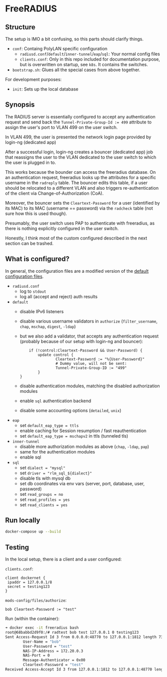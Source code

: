 # FreeRADIUS

## Structure

The setup is IMO a bit confusing, so this parts should clarify things.

* `conf`: Containg PolyLAN specific configuration
  * `radiusd.conf`/`default`/`inner-tunnel`/`eap`/`sql`: Your normal config files
  * `clients.conf`: Only in this repo included for documentation purpose, but is overwritten on startup, see `k8s`. It contains the switches.
* `bootstrap.sh`: Glues all the special cases from above together.

For development purposes:

* `init`: Sets up the local database

## Synopsis

The RADIUS server is essentially configured to accept any authentication request and send back the `Tunnel-Private-Group-Id := 499` attribute to assign the user's port to VLAN 499 on the user switch.

In VLAN 499, the user is presented the network login page provided by login-ng (dedicated app)

After a successful login, login-ng creates a bouncer (dedicated app) job that reassigns the user to the VLAN dedicated to the user switch to which the user is plugged in to.

This works because the bounder can access the freeradius database. On an authentication request, freeradius looks up the attributes for a specific username in the `radreply` table. The bouncer edits this table, if a user should be relocated to a different VLAN and also triggers re-authentication of the client via Change-of-Authorization (CoA).

Moreover, the bouncer sets the `Cleartext-Password` for a user (identified by its MAC) to its MAC (username == password) via the `radcheck` table (not sure how this is used though).

Presumably, the user switch uses PAP to authenticate with freeradius, as there is nothing explicitly configured in the user switch.

Honestly, I think most of the custom configured described in the next section can be trashed.

## What is configured?

In general, the configuration files are a modified version of the [default configuration files](https://github.com/FreeRADIUS/freeradius-server/tree/release_3_2_0/raddb).

* `radiusd.conf`
  * log to `stdout`
  * log all (accept and reject) auth results
* `default`
  * disable IPv6 listeners
  * disable various username validators in `authorize` (`filter_username`, `chap`, `mschap`, `digest`, `-ldap`)
  * but we also add a validator, that accepts any authentication request (probably because of our setup with login-ng and bouncer):

    ```text
        if (!control:Cleartext-Password && User-Password) {
            update control {
                    Cleartext-Password := "%{User-Password}"
                    # Dummy value, will not be sent:
                    Tunnel-Private-Group-ID := "499"
            }
    }
    ```

  * disable authentication modules, matching the disabled authorization modules
  * enable `sql` authentication backend
  * disable some accounting options (`detailed`, `unix`)
* `eap`
  * set `default_eap_type = ttls`
  * enable caching for Session resumption / fast reauthentication
  * set `default_eap_type = mschapv2` in ttls (tunneled tls)
* `inner-tunnel`
  * disable more authorization modules as above (`chap`, `-ldap`, `pap`)
  * same for the authentication modules
  * enable sql
* `sql`
  * set `dialect = "mysql"`
  * set `driver = "rlm_sql_${dialect}"`
  * disable tls with mysql db
  * set db coordinates via env vars (server, port, database, user, password)
  * set `read_groups = no`
  * set `read_profiles = yes`
  * set `read_clients = yes`

## Run locally

```bash
docker-compose up --build
```

## Testing

In the local setup, there is a client and a user configured:

`clients.conf`:

```text
client dockernet {
 ipaddr = 127.0.0.1/8
 secret = testing123
}
```

`mods-config/files/authorize`:

```text
bob Cleartext-Password := "test"
```

Run (within the container):

```bash
➜ docker exec -it freeradius bash
root@68babbd2d9f0:/# radtest bob test 127.0.0.1 0 testing123
Sent Access-Request Id 3 from 0.0.0.0:48770 to 127.0.0.1:1812 length 73
        User-Name = "bob"
        User-Password = "test"
        NAS-IP-Address = 172.20.0.3
        NAS-Port = 0
        Message-Authenticator = 0x00
        Cleartext-Password = "test"
Received Access-Accept Id 3 from 127.0.0.1:1812 to 127.0.0.1:48770 length 20
```
